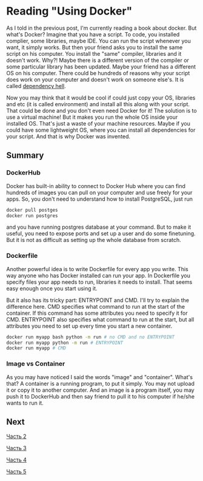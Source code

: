 # Reading "Using Docker"

As I told in the previous post, I'm currently reading a book about docker. But what's Docker? Imagine that you have a script. To code, you installed complier, some libraries, maybe IDE. You can run the script whenever you want, it simply works. But then your friend asks you to install the same script on his computer. You install the "same" compiler, libraries and it doesn't work. Why?! Maybe there is a different version of the compiler or some particular library has been updated. Maybe your friend has a different OS on his computer. There could be hundreds of reasons why your script does work on your computer and doesn't work on someone else's. It is called [dependency hell](https://en.wikipedia.org/wiki/Dependency_hell).

Now you may think that it would be cool if could just copy your OS, libraries and etc (it is called environment) and install all this along with your script. That could be done and you don't even need Docker for it! The solution is to use a virtual machine! But it makes you run the whole OS inside your installed OS. That's just a waste of your machine resources. Maybe if you could have some lightweight OS, where you can install all dependencies for your script. And that is why Docker was invented. 

## Summary

### DockerHub
Docker has built-in ability to connect to Docker Hub where you can find hundreds of images you can pull on your computer and use freely for your apps. So, you don't need to understand how to install PostgreSQL, just run 

```bash
docker pull postges
docker run postgres
```
and you have running postgres database at your command. But to make it useful, you need to expose ports and set up a user and do some finetuning. But it is not as difficult as setting up the whole database from scratch.

### Dockerfile
Another powerful idea is to write Dockerfile for every app you write. This way anyone who has Docker installed can run your app. In Dockerfile you specify files your app needs to run, libraries it needs to install. That seems easy enough once you start using it.  

But it also has its tricky part: ENTRYPOINT and CMD. I'll try to explain the difference here.
CMD specifies what command to run at the start of the container. If this command has some attributes you need to specify it for CMD. ENTRYPOINT also specifies what command to run at the start, but all attributes you need to set up every time you start a new container. 

```bash
docker run myapp bash python -m run # no CMD and no ENTRYPOINT
docker run myapp python -m run # ENTRYPOINT
docker run myapp # CMD
```

### Image vs Container
As you may have noticed I said the words "image" and "container". What's that?
A container is a running program, to put it simply. You may not upload it or copy it to another computer. And an image is a program itself, you may push it to DockerHub and then say friend to pull it to his computer if he/she wants to run it.

## Next
[Часть 2](https://ikintosh.github.io/2020/04/03/docker_2.html)

[Часть 3](https://ikintosh.github.io/2020/04/11/docker_3.html)

[Часть 4](https://ikintosh.github.io/2020/05/02/docker_4.html)

[Часть 5](https://ikintosh.github.io/2020/06/04/docker_5.html)
